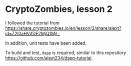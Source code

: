# CryptoZombies, lesson 2

I followed the tutorial from https://share.cryptozombies.io/en/lesson/2/share/alext?id=Z2l0aHVifDE2MjQ1MjI=
 

In addition, unit tests have been added.

To build and test, `dapp` is required, similar to this repository https://github.com/alext234/dapp-tutorial.

